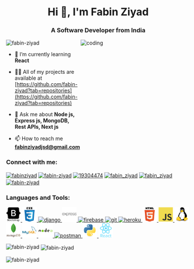 
<h1 align="center">Hi 👋, I'm Fabin Ziyad</h1>
<h3 align="center">A Software Developer from India</h3>
<img src="https://media4.giphy.com/media/HscDLzkO8EOTmgkhQP/giphy.gif?cid=ecf05e47tmq4brti0gq64y7hn2djzymt28m25vevujxh3miz&rid=giphy.gif&ct=g" align="right" alt="coding" width="300" height="300">
<p align="left"> <img src="https://komarev.com/ghpvc/?username=fabin-ziyad&label=Profile%20views&color=0e75b6&style=flat" alt="fabin-ziyad" /> </p>

- 🌱 I’m currently learning **React**

- 👨‍💻 All of my projects are available at [https://github.com/fabin-ziyad?tab=repositories](https://github.com/fabin-ziyad?tab=repositories)

- 💬 Ask me about **Node js, Express js, MongoDB, Rest APIs, Next js**

- 📫 How to reach me **fabinziyadjsd@gmail.com**

<h3 align="left">Connect with me:</h3>
<p align="left">
<a href="https://dev.to/fabinziyad" target="blank"><img align="center" src="https://raw.githubusercontent.com/rahuldkjain/github-profile-readme-generator/master/src/images/icons/Social/devto.svg" alt="fabinziyad" height="30" width="40" /></a>
<a href="https://linkedin.com/in/fabin-ziyad" target="blank"><img align="center" src="https://raw.githubusercontent.com/rahuldkjain/github-profile-readme-generator/master/src/images/icons/Social/linked-in-alt.svg" alt="fabin-ziyad" height="30" width="40" /></a>
<a href="https://stackoverflow.com/users/19304474" target="blank"><img align="center" src="https://raw.githubusercontent.com/rahuldkjain/github-profile-readme-generator/master/src/images/icons/Social/stack-overflow.svg" alt="19304474" height="30" width="40" /></a>
<a href="https://instagram.com/fabin_ziyad" target="blank"><img align="center" src="https://raw.githubusercontent.com/rahuldkjain/github-profile-readme-generator/master/src/images/icons/Social/instagram.svg" alt="fabin_ziyad" height="30" width="40" /></a>
<a href="https://www.codechef.com/users/fabin_ziyad" target="blank"><img align="center" src="https://cdn.jsdelivr.net/npm/simple-icons@3.1.0/icons/codechef.svg" alt="fabin_ziyad" height="30" width="40" /></a>
<a href="https://www.leetcode.com/fabin-ziyad" target="blank"><img align="center" src="https://raw.githubusercontent.com/rahuldkjain/github-profile-readme-generator/master/src/images/icons/Social/leet-code.svg" alt="fabin-ziyad" height="30" width="40" /></a>
</p>

<h3 align="left">Languages and Tools:</h3>
<p align="left"> <a href="https://getbootstrap.com" target="_blank" rel="noreferrer"> <img src="https://raw.githubusercontent.com/devicons/devicon/master/icons/bootstrap/bootstrap-plain-wordmark.svg" alt="bootstrap" width="40" height="40"/> </a> <a href="https://www.w3schools.com/css/" target="_blank" rel="noreferrer"> <img src="https://raw.githubusercontent.com/devicons/devicon/master/icons/css3/css3-original-wordmark.svg" alt="css3" width="40" height="40"/> </a> <a href="https://www.djangoproject.com/" target="_blank" rel="noreferrer"> <img src="https://cdn.worldvectorlogo.com/logos/django.svg" alt="django" width="40" height="40"/> </a> <a href="https://expressjs.com" target="_blank" rel="noreferrer"> <img src="https://raw.githubusercontent.com/devicons/devicon/master/icons/express/express-original-wordmark.svg" alt="express" width="40" height="40"/> </a> <a href="https://firebase.google.com/" target="_blank" rel="noreferrer"> <img src="https://www.vectorlogo.zone/logos/firebase/firebase-icon.svg" alt="firebase" width="40" height="40"/> </a> <a href="https://git-scm.com/" target="_blank" rel="noreferrer"> <img src="https://www.vectorlogo.zone/logos/git-scm/git-scm-icon.svg" alt="git" width="40" height="40"/> </a> <a href="https://heroku.com" target="_blank" rel="noreferrer"> <img src="https://www.vectorlogo.zone/logos/heroku/heroku-icon.svg" alt="heroku" width="40" height="40"/> </a> <a href="https://www.w3.org/html/" target="_blank" rel="noreferrer"> <img src="https://raw.githubusercontent.com/devicons/devicon/master/icons/html5/html5-original-wordmark.svg" alt="html5" width="40" height="40"/> </a> <a href="https://developer.mozilla.org/en-US/docs/Web/JavaScript" target="_blank" rel="noreferrer"> <img src="https://raw.githubusercontent.com/devicons/devicon/master/icons/javascript/javascript-original.svg" alt="javascript" width="40" height="40"/> </a> <a href="https://www.linux.org/" target="_blank" rel="noreferrer"> <img src="https://raw.githubusercontent.com/devicons/devicon/master/icons/linux/linux-original.svg" alt="linux" width="40" height="40"/> </a> <a href="https://www.mongodb.com/" target="_blank" rel="noreferrer"> <img src="https://raw.githubusercontent.com/devicons/devicon/master/icons/mongodb/mongodb-original-wordmark.svg" alt="mongodb" width="40" height="40"/> </a> <a href="https://www.mysql.com/" target="_blank" rel="noreferrer"> <img src="https://raw.githubusercontent.com/devicons/devicon/master/icons/mysql/mysql-original-wordmark.svg" alt="mysql" width="40" height="40"/> </a> <a href="https://nodejs.org" target="_blank" rel="noreferrer"> <img src="https://raw.githubusercontent.com/devicons/devicon/master/icons/nodejs/nodejs-original-wordmark.svg" alt="nodejs" width="40" height="40"/> </a> <a href="https://postman.com" target="_blank" rel="noreferrer"> <img src="https://www.vectorlogo.zone/logos/getpostman/getpostman-icon.svg" alt="postman" width="40" height="40"/> </a> <a href="https://www.python.org" target="_blank" rel="noreferrer"> <img src="https://raw.githubusercontent.com/devicons/devicon/master/icons/python/python-original.svg" alt="python" width="40" height="40"/> </a> <a href="https://reactjs.org/" target="_blank" rel="noreferrer"> <img src="https://raw.githubusercontent.com/devicons/devicon/master/icons/react/react-original-wordmark.svg" alt="react" width="40" height="40"/> </a> </p>

<p><img align="left" src="https://github-readme-stats.vercel.app/api/top-langs?username=fabin-ziyad&show_icons=true&locale=en&layout=compact" alt="fabin-ziyad" /></p>

<p>&nbsp;<img align="center" src="https://github-readme-stats.vercel.app/api?username=fabin-ziyad&show_icons=true&locale=en" alt="fabin-ziyad" /></p>

<p><img align="center" src="https://github-readme-streak-stats.herokuapp.com/?user=fabin-ziyad&" alt="fabin-ziyad" /></p>
